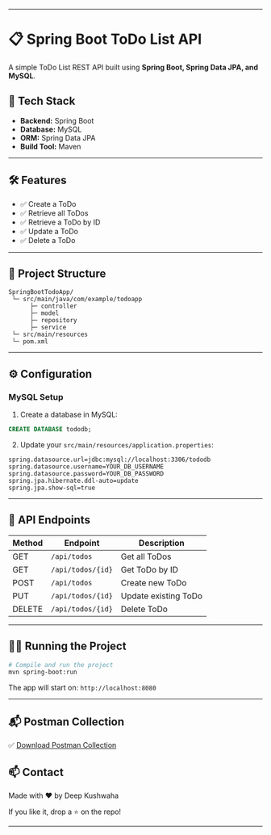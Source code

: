 
---

# 📋 Spring Boot ToDo List API

A simple ToDo List REST API built using **Spring Boot, Spring Data JPA, and MySQL**.

## 🚀 Tech Stack

* **Backend:** Spring Boot
* **Database:** MySQL
* **ORM:** Spring Data JPA
* **Build Tool:** Maven

---

## 🛠️ Features

* ✅ Create a ToDo
* ✅ Retrieve all ToDos
* ✅ Retrieve a ToDo by ID
* ✅ Update a ToDo
* ✅ Delete a ToDo

---

## 📂 Project Structure

```
SpringBootTodoApp/
 └─ src/main/java/com/example/todoapp
      ├─ controller
      ├─ model
      ├─ repository
      ├─ service
 └─ src/main/resources
 └─ pom.xml
```

---

## ⚙️ Configuration

### MySQL Setup

1. Create a database in MySQL:

```sql
CREATE DATABASE tododb;
```

2. Update your `src/main/resources/application.properties`:

```properties
spring.datasource.url=jdbc:mysql://localhost:3306/tododb
spring.datasource.username=YOUR_DB_USERNAME
spring.datasource.password=YOUR_DB_PASSWORD
spring.jpa.hibernate.ddl-auto=update
spring.jpa.show-sql=true
```

---

## 📮 API Endpoints

| Method | Endpoint          | Description          |
| ------ | ----------------- | -------------------- |
| GET    | `/api/todos`      | Get all ToDos        |
| GET    | `/api/todos/{id}` | Get ToDo by ID       |
| POST   | `/api/todos`      | Create new ToDo      |
| PUT    | `/api/todos/{id}` | Update existing ToDo |
| DELETE | `/api/todos/{id}` | Delete ToDo          |

---

## 🧑‍💻 Running the Project

```bash
# Compile and run the project
mvn spring-boot:run
```

The app will start on:
`http://localhost:8080`

---
## 📬 Postman Collection

✅ [Download Postman Collection](https://raw.githubusercontent.com/UrsTrulyDeep/springboot-todo-app/refs/heads/main/src/main/postman/SpringBootTodoApp_Postman_Collection.json)
## 📫 Contact

Made with ❤️ by Deep Kushwaha

If you like it, drop a ⭐ on the repo!

---
